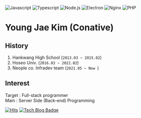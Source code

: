 <img alt="Javascript" src ="https://img.shields.io/badge/Javascript-F7DF1E.svg?&style=for-the-badge&logo=Javascript&logoColor=white"/>
<img alt="Typescript" src ="https://img.shields.io/badge/Typescript-3178C6.svg?&style=for-the-badge&logo=Typescript&logoColor=white"/>
<img alt="Node.js" src ="https://img.shields.io/badge/Node.js-339933.svg?&style=for-the-badge&logo=Node.js&logoColor=white"/>
<img alt="Electron" src ="https://img.shields.io/badge/Electron-47848F.svg?&style=for-the-badge&logo=Electron&logoColor=white"/>
<img alt="Nginx" src ="https://img.shields.io/badge/Nginx-009639.svg?&style=for-the-badge&logo=Nginx&logoColor=white"/>
<img alt="PHP" src ="https://img.shields.io/badge/PHP-777BB4.svg?&style=for-the-badge&logo=PHP&logoColor=white"/>

# Young Jae Kim (Conative)

## History
1. Hankwang High School (`2013.03 ~ 2015.02`)
2. Hoseo Univ. (`2016.03 ~ 2022.02`)
3. Neople co. Infradev team (`2021.05 ~ Now `)

## Interest
Target : Full-stack programmer<br>
Main : Server Side (Back-end) Programming

<!--
## Todo next
<table>
  <tr>
    <th><b>Front-end</b></th>
    <th><b>Back-end</b></th>
    <th><b>Database</b></th>
    <th><b>Network</b></th>
    <th><b>ETC.</b></th>
  </tr>
  <tr>
    <th>
      Angular <br>
      <del>React</del>, Native <br>
      <del>Express</del>
    </th>
    <th>
      Python <br>
      <del>Java</del> <br>
      <del>PHP</del> <br>
      <del>Node.js(JS, TS)</del>
    </th>
    <th>
      <del>RDBMS - MySQL</del> <br>
      <del>RDBMS - MariaDB</del> <br>
      RDBMS - MS-SQL <br>
      <del>NoSQL - MongoDB</del> <br>
    </th>
    <th>
      <del>HTTP, TCP/IP, DNS</del> <br>
      <del>How to Socket work</del> <br>
      <del>Rest API (HTTP)</del> <br>
      <del>HTTPS Setting</del>
    </th>
    <th>
      Cashing(Redis, Memcashed) <br>
      Authentication(Security) <br>
      Distrubuted system(Cap theorem, Base principle) <br>
    </th>
  </tr>
</table>
-->

[![Hits](https://hits.seeyoufarm.com/api/count/incr/badge.svg?url=https%3A%2F%2Fgithub.com%2F%2520Positive-Conative%2Fhit-counter)](https://hits.seeyoufarm.com)
[![Tech Blog Badge](http://img.shields.io/badge/-Tech%20blog-black?style=flat-square&logo=github&link=https://conative.tistory.com/)](https://conative.tistory.com/)
<br>

<!--
**Positive-Conative/Positive-conative** is a ✨ _special_ ✨ repository because its `README.md` (this file) appears on your GitHub profile.

Here are some ideas to get you started:

- 🔭 I’m currently working on ...
- 🌱 I’m currently learning ...
- 👯 I’m looking to collaborate on ...
- 🤔 I’m looking for help with ...
- 💬 Ask me about ...
- 📫 How to reach me: ...
- 😄 Pronouns: ...
- ⚡ Fun fact: ...
-->
